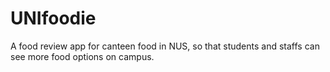 # UNIfoodie
A food review app for canteen food in NUS, so that students and staffs can see more food options on campus.

